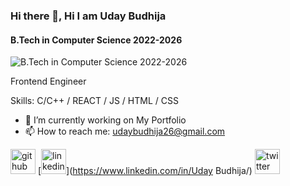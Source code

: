 ### Hi there 👋, Hi I am Uday Budhija
#### B.Tech in Computer Science 2022-2026
![B.Tech in Computer Science 2022-2026]("C:\Users\udayb\Downloads\jjj.png")

Frontend Engineer

Skills: C/C++ / REACT / JS / HTML / CSS

- 🔭 I’m currently working on My Portfolio 
- 📫 How to reach me: udaybudhija26@gmail.com 


[<img src='https://cdn.jsdelivr.net/npm/simple-icons@3.0.1/icons/github.svg' alt='github' height='40'>](https://github.com/BudhijaxUday)  [<img src='https://cdn.jsdelivr.net/npm/simple-icons@3.0.1/icons/linkedin.svg' alt='linkedin' height='40'>](https://www.linkedin.com/in/Uday Budhija/)  [<img src='https://cdn.jsdelivr.net/npm/simple-icons@3.0.1/icons/twitter.svg' alt='twitter' height='40'>](https://twitter.com/@BudhijaUday)  


